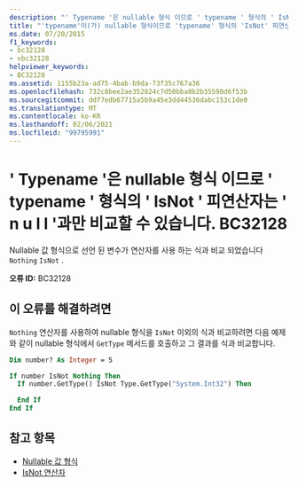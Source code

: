 ```yaml
---
description: "' Typename '은 nullable 형식 이므로 ' typename ' 형식의 ' IsNot ' 피연산자는 ' n o n e '과만 비교할 수 있습니다."
title: "'typename'이(가) nullable 형식이므로 'typename' 형식의 'IsNot' 피연산자는 'Nothing'과(와)만 비교할 수 있습니다."
ms.date: 07/20/2015
f1_keywords:
- bc32128
- vbc32128
helpviewer_keywords:
- BC32128
ms.assetid: 1155b23a-ad75-4bab-b9da-73f35c767a36
ms.openlocfilehash: 732c8bee2ae352824c7d50bba8b2b35598d6f53b
ms.sourcegitcommit: ddf7edb67715a5b9a45e3dd44536dabc153c1de0
ms.translationtype: MT
ms.contentlocale: ko-KR
ms.lasthandoff: 02/06/2021
ms.locfileid: "99795991"
---
```

# <a name="bc32128-isnot-operand-of-type-typename-can-only-be-compared-to-nothing-because-typename-is-a-nullable-type"></a>' Typename '은 nullable 형식 이므로 ' typename ' 형식의 ' IsNot ' 피연산자는 ' n u l l '과만 비교할 수 있습니다. BC32128

Nullable 값 형식으로 선언 된 변수가 연산자를 사용 하는 식과 비교 되었습니다 `Nothing` `IsNot` .

**오류 ID:** BC32128

## <a name="to-correct-this-error"></a>이 오류를 해결하려면

`Nothing` 연산자를 사용하여 nullable 형식을 `IsNot` 이외의 식과 비교하려면 다음 예제와 같이 nullable 형식에서 `GetType` 메서드를 호출하고 그 결과를 식과 비교합니다.

```vb
Dim number? As Integer = 5

If number IsNot Nothing Then
  If number.GetType() IsNot Type.GetType("System.Int32") Then

  End If
End If
```

## <a name="see-also"></a>참고 항목

- [Nullable 값 형식](../../programming-guide/language-features/data-types/nullable-value-types.md)
- [IsNot 연산자](../operators/isnot-operator.md)
